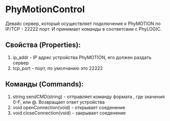 # PhyMotionControl

Девайс сервер, который осуществляет подключение к PhyMOTION по IP/TCP - 22222 порт. И принимает команды в соответсвии с PhyLOGIC.

## Свойства (Properties):
 1. ip_addr - IP адрес устройства PhyMOTION, его должен раздать сервер
 2. tcp_port - порт, по умолчанию это 22222

## Команды (Commands):
 1. string sendCMD(string) - отправляет команду формата <addr><cmd>, где <addr> значения 0-F, или @. Возвращает ответ устройства
 2. void openConnection(void) - открывает соеденение
 3. void closeConnection(void) - закрывает соеденение
